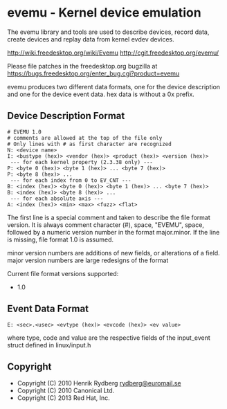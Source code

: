 evemu - Kernel device emulation
===============================

The evemu library and tools are used to describe devices, record
data, create devices and replay data from kernel evdev devices.

http://wiki.freedesktop.org/wiki/Evemu
http://cgit.freedesktop.org/evemu/

Please file patches in the freedesktop.org bugzilla at
https://bugs.freedesktop.org/enter_bug.cgi?product=evemu

evemu produces two different data formats, one for the device description
and one for the device event data. hex data is without a 0x prefix.

Device Description Format
-------------------------

    # EVEMU 1.0
    # comments are allowed at the top of the file only
    # Only lines with # as first character are recognized
    N: <device name>
    I: <bustype (hex)> <vendor (hex)> <product (hex)> <version (hex)>
     --- for each kernel property (2.3.38 only) ---
    P: <byte 0 (hex)> <byte 1 (hex)> ... <byte 7 (hex)>
    P: <byte 8 (hex)> ...
     --- for each index from 0 to EV_CNT ---
    B: <index (hex)> <byte 0 (hex)> <byte 1 (hex)> ... <byte 7 (hex)>
    B: <index (hex)> <byte 8 (hex)> ...
     --- for each absolute axis ---
    A: <index (hex)> <min> <max> <fuzz> <flat>

The first line is a special comment and taken to describe the file format
version. It is always comment character (#), space, "EVEMU", space, followed
by a numeric version number in the format major.minor.
If the line is missing, file format 1.0 is assumed.

minor version numbers are additions of new fields, or alterations of a
field.
major version numbers are large redesigns of the format

Current file format versions supported:
 * 1.0

Event Data Format
-----------------

    E: <sec>.<usec> <evtype (hex)> <evcode (hex)> <ev value>
where type, code and value are the respective fields of the
input_event struct defined in linux/input.h


Copyright
---------

 * Copyright (C) 2010 Henrik Rydberg <rydberg@euromail.se>
 * Copyright (C) 2010 Canonical Ltd.
 * Copyright (C) 2013 Red Hat, Inc.
